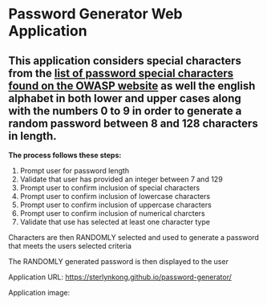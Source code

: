 # Password Generator Web Application

## This application considers special characters from the [list of password special characters found on the OWASP website](https://www.owasp.org/index.php/Password_special_characters) as well the english alphabet in both lower and upper cases along with the numbers 0 to 9 in order to generate a random password between 8 and 128 characters in length.

**The process follows these steps:**
1. Prompt user for password length
2. Validate that user has provided an integer between 7 and 129
2. Prompt user to confirm inclusion of special characters
3. Prompt user to confirm inclusion of lowercase characters
4. Prompt user to confirm inclusion of uppercase characters
5. Prompt user to confirm inclusion of numerical charcters
6. Validate that use has selected at least one character type

Characters are then RANDOMLY selected and used to generate a password that meets the users selected criteria

The RANDOMLY generated password is then displayed to the user

Application URL: https://sterlynkong.github.io/password-generator/

Application image: